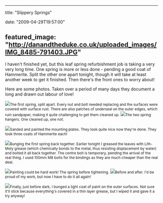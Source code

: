 
---
title: "Slippery Springs"

date: "2009-04-29T19:57:00"

featured_image: "http://danandtheduke.co.uk/uploaded_images/IMG_8485-791403.JPG"
---


I haven't finished yet, but this leaf spring refurbishment job is taking a very very long time.  One spring is more or less done - pending a good coat of <span><span>Hammerite</span></span>.  Split the other one <span>apart</span> tonight, though it will take at least another week to get it finished.  Then there's the front ones to worry about!

Here are some photos.  Taken over a period of many days they document a long and drawn out labour of love!

<a href="http://danandtheduke.co.uk/uploaded_images/IMG_8485-791456.JPG"><img src="/images/slippery-springs/IMG_8485-791403.JPG"/></a><span style="font-size:85%;">The first spring, split apart.  Every nut and bolt needed replacing and the surfaces were covered with surface rust.  There are also patches of <span><span>underseal</span></span> on the outer edges, which ruin sandpaper, making it quite challenging to get them cleaned up.
</span>
<a href="http://danandtheduke.co.uk/uploaded_images/IMG_8479-791517.JPG"><img src="/images/slippery-springs/IMG_8479-791479.JPG"/></a><span style="font-size:85%;">The two spring hangers.  One cleaned up, one not.</span>

<a href="http://danandtheduke.co.uk/uploaded_images/IMG_8477-720154.JPG"><img src="/images/slippery-springs/IMG_8477-720119.JPG"/></a><span style="font-size:85%;">Sanded and painted the mounting plates.  They look quite nice now they're done.  They took three coats of <span><span>Hammerite</span></span> each!</span>

<a href="http://danandtheduke.co.uk/uploaded_images/IMG_8500-792330.JPG"><img src="/images/slippery-springs/IMG_8500-792276.JPG"/></a><span style="font-size:85%;">Bunging the first spring back together.  Earlier tonight I greased the leaves with <span><span>Lith</span></span>-<span><span>Moly</span></span> grease (which chemically bonds to the metal, thus resisting displacement by water) and bolted it all back together.  The centre bolt is temporary, pending the arrival of the real thing.  I used 100mm M8 bolts for the bindings as they are much cheaper than the real deal.</span>

<a href="http://danandtheduke.co.uk/uploaded_images/IMG_8495-748893.JPG"><img src="/images/slippery-springs/IMG_8495-748859.JPG"/></a><span style="font-size:85%;">Painting could be hard work!  The spring before tightening.</span>
<a href="http://danandtheduke.co.uk/uploaded_images/IMG_8507-748924.JPG"><img src="/images/slippery-springs/IMG_8507-748918.JPG"/></a><span style="font-size:85%;">Before and after.  I'd be proud of my work, but now I have to do it all again!</span>

<a href="http://danandtheduke.co.uk/uploaded_images/IMG_8513-742726.JPG"><img src="/images/slippery-springs/IMG_8513-742721.JPG"/></a><span style="font-size:85%;">Finally, just before dark, I bunged a light coat of paint on the outer surfaces.  Not sure it'll stick because <span>everything's</span> covered in a thin layer grease, but I <span>wiped</span> it and gave it a try anyway!</span>
